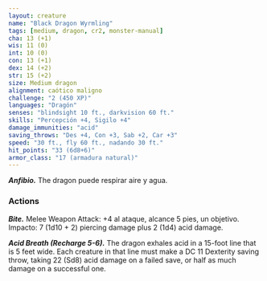 ```yaml
---
layout: creature
name: "Black Dragon Wyrmling"
tags: [medium, dragon, cr2, monster-manual]
cha: 13 (+1)
wis: 11 (0)
int: 10 (0)
con: 13 (+1)
dex: 14 (+2)
str: 15 (+2)
size: Medium dragon
alignment: caótico maligno
challenge: "2 (450 XP)"
languages: "Dragón"
senses: "blindsight 10 ft., darkvision 60 ft."
skills: "Percepción +4, Sigilo +4"
damage_immunities: "acid"
saving_throws: "Des +4, Con +3, Sab +2, Car +3"
speed: "30 ft., fly 60 ft., nadando 30 ft."
hit_points: "33 (6d8+6)"
armor_class: "17 (armadura natural)"
---
```


***Anfibio.*** The dragon puede respirar aire y agua.

### Actions

***Bite.*** Melee Weapon Attack: +4 al ataque, alcance 5 pies, un objetivo. Impacto: 7 (1d10 + 2) piercing damage plus 2 (1d4) acid damage.

***Acid Breath (Recharge 5-6).*** The dragon exhales acid in a 15-foot line that is 5 feet wide. Each creature in that line must make a DC 11 Dexterity saving throw, taking 22 (Sd8) acid damage on a failed save, or half as much damage on a successful one.